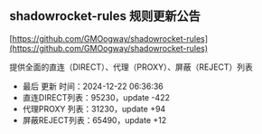 ## shadowrocket-rules 规则更新公告

[https://github.com/GMOogway/shadowrocket-rules](https://github.com/GMOogway/shadowrocket-rules)

提供全面的直连（DIRECT）、代理（PROXY）、屏蔽（REJECT）列表
- 最后 更新 时间：2024-12-22 06:36:36
- 直连DIRECT列表：95230，update -422
- 代理PROXY 列表：31230，update +94
- 屏蔽REJECT列表：65490，update +12